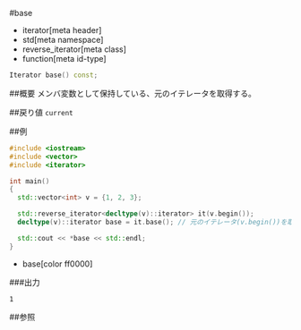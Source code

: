 #base
* iterator[meta header]
* std[meta namespace]
* reverse_iterator[meta class]
* function[meta id-type]

```cpp
Iterator base() const;
```

##概要
メンバ変数として保持している、元のイテレータを取得する。


##戻り値
`current`


##例
```cpp
#include <iostream>
#include <vector>
#include <iterator>

int main()
{
  std::vector<int> v = {1, 2, 3};

  std::reverse_iterator<decltype(v)::iterator> it(v.begin());
  decltype(v)::iterator base = it.base(); // 元のイテレータ(v.begin())を取得

  std::cout << *base << std::endl;
}
```
* base[color ff0000]

###出力
```
1
```

##参照


